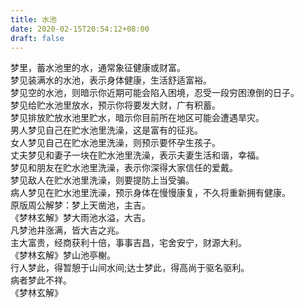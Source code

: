 ```yaml
---
title: 水池
date: 2020-02-15T20:54:12+08:00
draft: false
---
```


梦里，蓄水池里的水，通常象征健康或财富。<br>
梦见装满水的水池，表示身体健康，生活舒适富裕。<br>
梦见空的水池，则暗示你近期可能会陷入困境，忍受一段穷困潦倒的日子。<br>
梦见给贮水池里放水，预示你将要发大财，广有积蓄。<br>
梦见排放贮放水池里贮水，暗示你目前所在地区可能会遭遇旱灾。<br>
男人梦见自己在贮水池里洗澡，这是富有的征兆。<br>
女人梦见自己在贮水池里洗澡，则预示要怀孕生孩子。<br>
丈夫梦见和妻子一块在贮水池里洗澡，表示夫妻生活和谐，幸福。<br>
梦见和朋友在贮水池里洗澡，表示你深得大家信任的爱戴。<br>
梦见敌人在贮水池里洗澡，则要提防上当受骗。<br>
病人梦见在贮水池里洗澡，预示身体在慢慢康复，不久将重新拥有健康。<br>
原版周公解梦：梦上天凿池，主吉。<br>
《梦林玄解》梦大雨池水溢，大吉。<br>
凡梦池井涨满，皆大吉之兆。<br>
主大富贵，经商获利十倍，事事吉昌，宅舍安宁，财源大利。<br>
《梦林玄解》梦山池亭榭。<br>
行人梦此，得暂憩于山间水间;达士梦此，得高尚于驱名驱利。<br>
病者梦此不祥。<br>
《梦林玄解》